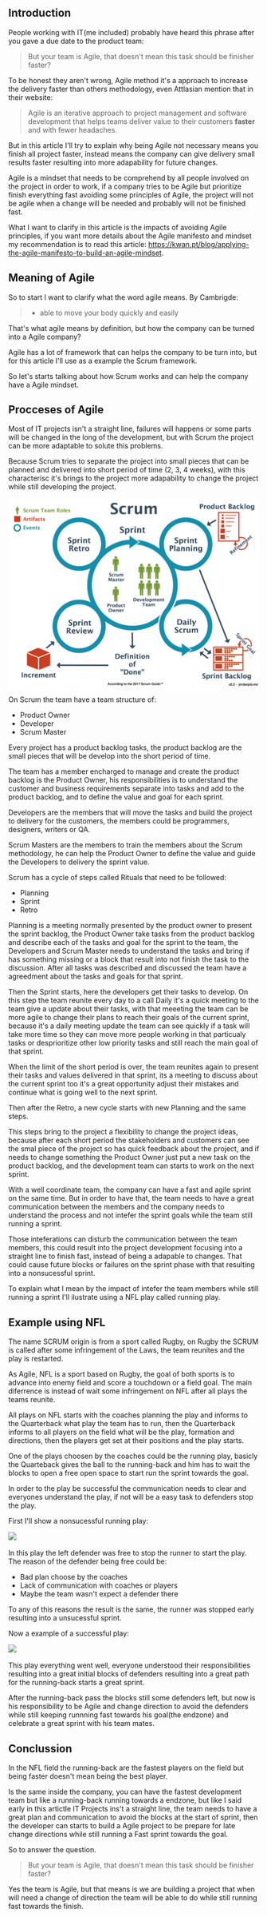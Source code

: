 ## Introduction
People working with IT(me included) probably have heard this phrase after you gave a due date to the product team:
> But your team is Agile, that doesn't mean this task should be finisher faster? 

To be honest they aren't wrong, Agile method it's a approach to increase the delivery faster than others methodology, even Attlasian mention that in their website: 
> Agile is an iterative approach to project management and software development that helps teams deliver value to their customers **faster** and with fewer headaches.

But in this article I'll try to explain why being Agile not necessary means you finish all project faster, instead means the company can give delivery small results faster resulting into more adapability for future changes.

Agile is a mindset that needs to be comprehend by all people involved on the project in order to work, if a company tries to be Agile but prioritize finish everything fast avoiding some principles of Agile, the project will not be agile when a change will be needed and probably will not be finished fast.

What I want to clarify in this article is the impacts of avoiding Agile principles, if you want more details about the Agile manifesto and mindset my recommendation is to read this article: https://kwan.pt/blog/applying-the-agile-manifesto-to-build-an-agile-mindset.

## Meaning of Agile
So to start I want to clarify what the word agile means.
By Cambrigde:
> - able to move your body quickly and easily

That's what agile means by definition, but how the company can be turned into a Agile company?

Agile has a lot of framework that can helps the company to be turn into, but for this article I'll use as a example the Scrum framework.

So let's starts talking about how Scrum works and can help the company have a Agile mindset.

## Procceses of Agile
Most of IT projects isn't a straight line, failures will happens or some parts will be changed in the long of the development, but with Scrum the project can be more adaptable to solute this problems.

Because Scrum tries to separate the project into small pieces that can be planned and delivered into short period of time (2, 3, 4 weeks), with this characterisc it's brings to the project more adapability to change the project while still developing the project.

![](scrum_steps.jpg)

On Scrum the team have a team structure of:
- Product Owner
- Developer
- Scrum Master

Every project has a product backlog tasks, the product backlog are the small pieces that will be develop into the short period of time.

The team has a member encharged to manage and create the product backlog is the Product Owner, his responsibilities is to understand the customer and business requirements separate into tasks and add to the product backlog, and to define the value and goal for each sprint.

Developers are the members that will move the tasks and build the project to delivery for the customers, the members could be programmers, designers, writers or QA.

Scrum Masters are the members to train the members about the Scrum methodology, he can help the Product Owner to define the value and guide the Developers to delivery the sprint value.

Scrum has a cycle of steps called Rituals that need to be followed:
- Planning
- Sprint
- Retro

Planning is a meeting normally presented by the product owner to present the sprint backlog, the Product Owner take tasks from the product backlog and describe each of the tasks and goal for the sprint to the team, the Developers and Scrum Master needs to understand the tasks and bring if has something missing or a block that result into not finish the task to the discussion. After all tasks was described and discussed the team have a agreedment about the tasks and goals for that sprint.

Then the Sprint starts, here the developers get their tasks to develop. On this step the team reunite every day to a call Daily it's a quick meeting to the team give a update about their tasks, with that meeeting the team can be more agile to change their plans to reach their goals of the current sprint, because it's a daily meeting update the team can see quickly if a task will take more time so they can move more people working in that particualy tasks or desprioritize other low priority tasks and still reach the main goal of that sprint.

When the limit of the short period is over, the team reunites again to present their tasks and values delivered in that sprint, its a meeting to discuss about the current sprint too it's a great opportunity adjust their mistakes and continue what is going well to the next sprint.

Then after the Retro, a new cycle starts with new Planning and the same steps.

This steps bring to the project a flexibility to change the project ideas, because after each short period the stakeholders and customers can see the smal piece of the project so has quick feedback about the project, and if needs to change something the Product Owner just put a new task on the product backlog, and the development team can starts to work on the next sprint.

With a well coordinate team, the company can have a fast and agile sprint on the same time. 
But in order to have that, the team needs to have a great communication between the members and the company needs to understand the process and not intefer the sprint goals while the team still running a sprint.

Those inteferations can disturb the communication between the team members, this could result into the project development focusing into a straight line to finish fast, instead of being a adapable to changes. That could cause future blocks or failures on the sprint phase with that resulting into a nonsucessful sprint.

To explain what I mean by the impact of intefer the team members while still running a sprint I'll ilustrate using a NFL play called running play.

## Example using NFL
The name SCRUM origin is from a sport called Rugby, on Rugby the SCRUM is called after some infringement of the Laws, the team reunites and the play is restarted.

As Agile, NFL is a sport based on Rugby, the goal of both sports is to advance into enemy field and score a touchdown or a field goal. The main diferrence is instead of wait some infringement on NFL after all plays the teams reunite. 

All plays on NFL starts with the coaches planning the play and informs to the Quarterback what play the team has to run, then the Quarterback informs to all players on the field what will be the play, formation and directions, then the players get set at their positions and the play starts.

One of the plays choosen by the coaches could be the running play, basicly the Quarteback gives the ball to the running-back and him has to wait the blocks to open a free open space to start run the sprint towards the goal.

In order to the play be successful the communication needs to clear and everyones understand the play, if not will be a easy task to defenders stop the play.

First I'll show a nonsucessful running play:

![](./failed_run_play.gif)

In this play the left defender was free to stop the runner to start the play.
The reason of the defender being free could be:
- Bad plan choose by the coaches
- Lack of communication with coaches or players
- Maybe the team wasn't expect a defender there

To any of this reasons the result is the same, the runner was stopped early resulting into a unsucessful sprint.

Now a example of a successful play:

![](./sucessful_run_play.gif)

This play everything went well, everyone understood their responsibilities resulting into a great initial blocks of defenders resulting into a great path for the running-back starts a great sprint.

After the running-back pass the blocks still some defenders left, but now is his responsibility to be Agile and change direction to avoid the defenders while still keeping runnning fast towards his goal(the endzone) and celebrate a great sprint with his team mates.

## Conclussion
In the NFL field the running-back are the fastest players on the field but being faster doesn't mean being the best player.

Is the same inside the company, you can have the fastest development team but like a running-back running towards a endzone, but like I said early in this artictle IT Projects ins't a straight line, the team needs to have a great plan and communication to avoid the blocks at the start of sprint, then the developer can starts to build a  Agile project to be prepare for late change directions while still running a Fast sprint towards the goal.

So to answer the question.
> But your team is Agile, that doesn't mean this task should be finisher faster? 

Yes the team is Agile, but that means is we are building a project that when will need a change of direction the team will be able to do while still running fast towards the finish.
